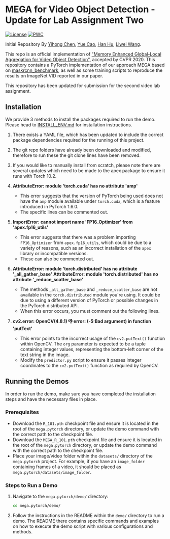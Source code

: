 # MEGA for Video Object Detection - Update for Lab Assignment Two

[![License](https://img.shields.io/badge/license-BSD-blue.svg)](LICENSE)
[![PWC](https://img.shields.io/endpoint.svg?url=https://paperswithcode.com/badge/memory-enhanced-global-local-aggregation-for/video-object-detection-on-imagenet-vid)](https://paperswithcode.com/sota/video-object-detection-on-imagenet-vid?p=memory-enhanced-global-local-aggregation-for)

Initial Repository By [Yihong Chen](https://scalsol.github.io), [Yue Cao](http://yue-cao.me), [Han Hu](https://ancientmooner.github.io/), [Liwei Wang](http://www.liweiwang-pku.com/).

This repo is an official implementation of ["Memory Enhanced Global-Local Aggregation for Video Object Detection"](https://arxiv.org/abs/2003.12063), accepted by CVPR 2020. This repository contains a PyTorch implementation of our approach MEGA based on [maskrcnn_benchmark](https://github.com/facebookresearch/maskrcnn-benchmark), as well as some training scripts to reproduce the results on ImageNet VID reported in our paper. 

This repository has been updated for submission for the second video lab assignment.

## Installation

We provide 3 methods to install the packages required to run the demo. Please head to [INSTALL_ENV.md](INSTALL.md) for installation instructions. 

1. There exists a YAML file, which has been updated to include the correct package dependencies required for the running of this project.
2. The git repo folders have already been downloaded and modified, therefore to run these the git clone lines have been removed.
3. If you would like to manually install from scratch, please note there are several updates which need to be made to the apex package to ensure it runs with Torch 10.2.

1. **AttributeError: module 'torch.cuda' has no attribute 'amp'**
   - This error suggests that the version of PyTorch being used does not have the `amp` module available under `torch.cuda`, which is a feature introduced in PyTorch 1.6.0. 
   - The specific lines can be commented out.

2. **ImportError: cannot import name 'FP16_Optimizer' from 'apex.fp16_utils'**
   - This error suggests that there was a problem importing `FP16_Optimizer` from `apex.fp16_utils`, which could be due to a variety of reasons, such as an incorrect installation of the `apex` library or incompatible versions. 
   - These can also be commented out.

3. **AttributeError: module 'torch.distributed' has no attribute '_all_gather_base'**
   **AttributeError: module 'torch.distributed' has no attribute '_reduce_scatter_base'**
   - The methods `_all_gather_base` and `_reduce_scatter_base` are not available in the `torch.distributed` module you're using. It could be due to using a different version of PyTorch or possible changes in the PyTorch distributed API. 
   - When this error occurs, you must comment out the following lines. 

4. **cv2.error: OpenCV(4.8.1) :-1: error: (-5:Bad argument) in function 'putText'**
   - This error points to the incorrect usage of the `cv2.putText()` function within OpenCV. The `org` parameter is expected to be a tuple containing integer values, representing the bottom-left corner of the text string in the image.
   - Modify the `predictor.py` script to ensure it passes integer coordinates to the `cv2.putText()` function as required by OpenCV.


## Running the Demos

In order to run the demo, make sure you have completed the installation steps and have the necessary files in place.

### Prerequisites
- Download the `R_101.pth` checkpoint file and ensure it is located in the root of the `mega.pytorch` directory, or update the demo command with the correct path to the checkpoint file.
- Download the `MEGA_R_101.pth` checkpoint file and ensure it is located in the root of the `mega.pytorch` directory, or update the demo command with the correct path to the checkpoint file.
- Place your image/video folder within the `datasets/` directory of the `mega.pytorch` project. For example, if you have an `image_folder` containing frames of a video, it should be placed as `mega.pytorch/datasets/image_folder`.

### Steps to Run a Demo

1. Navigate to the `mega.pytorch/demo/` directory:

   ```bash
   cd mega.pytorch/demo/
   ```

2. Follow the instructions in the README within the `demo/` directory to run a demo. The README there contains specific commands and examples on how to execute the demo script with various configurations and methods.

